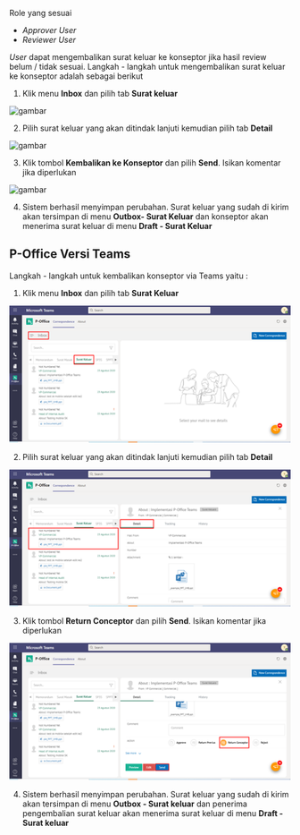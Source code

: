 Role yang sesuai

- *Approver User*
- *Reviewer User*

*User* dapat mengembalikan surat keluar ke konseptor jika hasil review belum / tidak sesuai. Langkah - langkah untuk mengembalikan surat keluar ke konseptor adalah sebagai berikut

1. Klik menu **Inbox** dan pilih tab **Surat keluar**

![gambar](SC_Surat_Keluar/SK41.png)

2. Pilih surat keluar yang akan ditindak lanjuti kemudian pilih tab **Detail**

![gambar](SC_Surat_Keluar/SK42.png)

3. Klik tombol **Kembalikan ke Konseptor** dan pilih **Send**. Isikan komentar jika diperlukan

![gambar](SC_Surat_Keluar/SK43.png)

4. Sistem berhasil menyimpan perubahan. Surat keluar yang sudah di kirim akan tersimpan di menu **Outbox- Surat Keluar** dan konseptor akan menerima surat keluar di menu **Draft - Surat Keluar**



## **P-Office Versi Teams**


Langkah - langkah untuk kembalikan konseptor via Teams yaitu :

 1. Klik menu **Inbox** dan pilih tab **Surat Keluar**

 ![gambar](SuratKeluar/SK_Teams/SK43.png)

 2. Pilih surat keluar yang akan ditindak lanjuti kemudian pilih tab **Detail**

 ![gambar](SuratKeluar/SK_Teams/SK44.png)

 3. Klik tombol **Return Conceptor** dan pilih **Send**. Isikan komentar jika diperlukan
 
 ![gambar](SuratKeluar/SK_Teams/SK45.png)

 4. Sistem berhasil menyimpan perubahan. Surat keluar yang sudah di kirim akan tersimpan di menu **Outbox - Surat keluar** dan penerima pengembalian surat keluar akan menerima surat keluar di menu **Draft - Surat keluar**